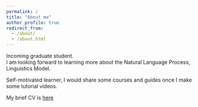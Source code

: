 ```yaml
---
permalink: /
title: "About me"
author_profile: true
redirect_from: 
  - /about/
  - /about.html
---
```

Incoming graduate student.<br>
I am looking forward to learning more about the Natural Language Process, Linguistics Model.<br>

Self-motivated learner, I would share some courses and guides once I make some tutorial videos.<br>

My brief CV is [here](../assets/CV.pdf)